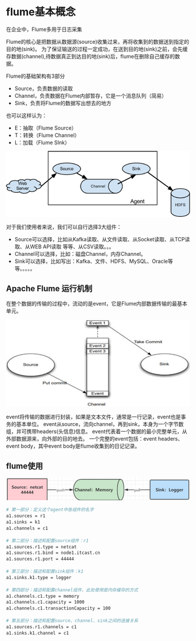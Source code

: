 # flume基本概念


在企业中，Flume多用于日志采集

Flume的核心是把数据从数据源(source)收集过来，再将收集到的数据送到指定的目的地(sink)。
为了保证输送的过程一定成功，在送到目的地(sink)之前，会先缓存数据(channel),待数据真正到达目的地(sink)后，flume在删除自己缓存的数据。



Flume的基础架构有3部分

- Source，负责数据的读取
- Channel，负责数据在Flume内部暂存，它是一个消息队列（简易）
- Sink，负责将Flume的数据写出想去的地方



也可以这样认为：

- E：抽取（Flume Source）
- T：转换（Flume Channel）
- L：加载（Flume SInk）


![alt text](flume基本概念/flume基础架构.png)


对于我们使用者来说，我们可以自行选择3大组件：

- Source可以选择，比如从Kafka读取、从文件读取、从Socket读取、从TCP读取、从WEB API读取 等等、从CSV读取。。。
- Channel可以选择，比如：磁盘Channel，内存Channel。
- Sink可以选择，比如写出：Kafka、文件、HDFS、MySQL、Oracle等等。。。。。



## Apache Flume 运行机制


在整个数据的传输的过程中，流动的是event，它是Flume内部数据传输的最基本单元。

![alt text](flume基本概念/flume运行机制.png)



event将传输的数据进行封装，如果是文本文件，通常是一行记录，event也是事务的基本单位。
event从source，流向channel，再到sink，本身为一个字节数组，并可携带headers(头信息)信息。
event代表着一个数据的最小完整单元，从外部数据源来，向外部的目的地去。
一个完整的event包括：event headers、event body，其中event body是flume收集到的日记记录。





## flume使用
![alt text](flume基本概念/flume使用.png)

```sh
# 第一部分：定义这个agent中各组件的名字
a1.sources = r1
a1.sinks = k1
a1.channels = c1

# 第二部分：描述和配置source组件：r1
a1.sources.r1.type = netcat
a1.sources.r1.bind = node1.itcast.cn
a1.sources.r1.port = 44444

# 第三部分：描述和配置sink组件：k1
a1.sinks.k1.type = logger

# 第四部分：描述和配置channel组件，此处使用是内存缓存的方式
a1.channels.c1.type = memory
a1.channels.c1.capacity = 1000
a1.channels.c1.transactionCapacity = 100

# 第五部分：描述和配置source、channel、sink之间的连接关系
a1.sources.r1.channels = c1
a1.sinks.k1.channel = c1
```














